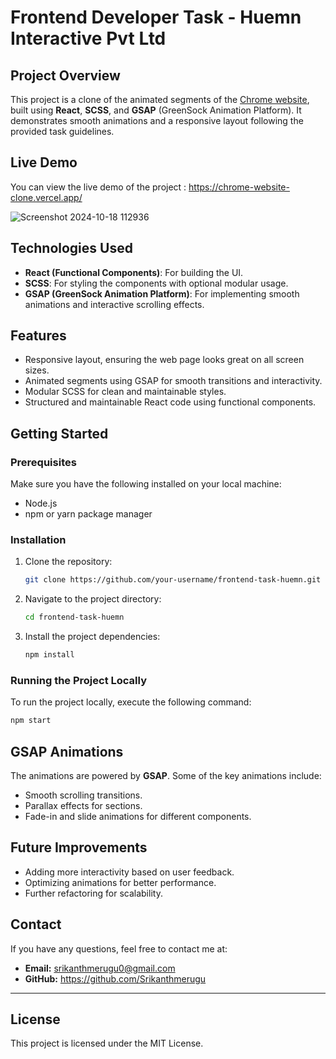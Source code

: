 # Frontend Developer Task - Huemn Interactive Pvt Ltd

## Project Overview

This project is a clone of the animated segments of the [Chrome website](https://www.google.com/intl/en_in/chrome/), built using **React**, **SCSS**, and **GSAP** (GreenSock Animation Platform). It demonstrates smooth animations and a responsive layout following the provided task guidelines.

## Live Demo

You can view the live demo of the project : https://chrome-website-clone.vercel.app/

![Screenshot 2024-10-18 112936](https://github.com/user-attachments/assets/74d71c05-cb8c-4fdf-a467-eef1e6de74f8)


## Technologies Used

- **React (Functional Components)**: For building the UI.
- **SCSS**: For styling the components with optional modular usage.
- **GSAP (GreenSock Animation Platform)**: For implementing smooth animations and interactive scrolling effects.

## Features

- Responsive layout, ensuring the web page looks great on all screen sizes.
- Animated segments using GSAP for smooth transitions and interactivity.
- Modular SCSS for clean and maintainable styles.
- Structured and maintainable React code using functional components.

## Getting Started

### Prerequisites

Make sure you have the following installed on your local machine:

- Node.js
- npm or yarn package manager

### Installation

1. Clone the repository:

   ```bash
   git clone https://github.com/your-username/frontend-task-huemn.git
   ```

2. Navigate to the project directory:

   ```bash
   cd frontend-task-huemn
   ```

3. Install the project dependencies:

   ```bash
   npm install
   ```

### Running the Project Locally

To run the project locally, execute the following command:

```bash
npm start
```


## GSAP Animations

The animations are powered by **GSAP**. Some of the key animations include:

- Smooth scrolling transitions.
- Parallax effects for sections.
- Fade-in and slide animations for different components.

## Future Improvements

- Adding more interactivity based on user feedback.
- Optimizing animations for better performance.
- Further refactoring for scalability.

## Contact

If you have any questions, feel free to contact me at:

- **Email:** srikanthmerugu0@gmail.com
- **GitHub:** https://github.com/Srikanthmerugu

---

## License

This project is licensed under the MIT License.

